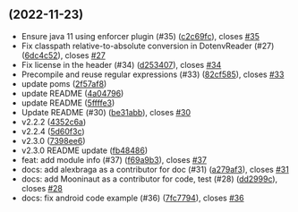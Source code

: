 ##  (2022-11-23)

* Ensure java 11 using enforcer plugin (#35) ([c2c69fc](https://github.com/cdimascio/dotenv-java/commit/c2c69fc)), closes [#35](https://github.com/cdimascio/dotenv-java/issues/35)
* Fix classpath relative-to-absolute conversion in DotenvReader (#27) ([6dc4c52](https://github.com/cdimascio/dotenv-java/commit/6dc4c52)), closes [#27](https://github.com/cdimascio/dotenv-java/issues/27)
* Fix license in the header (#34) ([d253407](https://github.com/cdimascio/dotenv-java/commit/d253407)), closes [#34](https://github.com/cdimascio/dotenv-java/issues/34)
* Precompile and reuse regular expressions (#33) ([82cf585](https://github.com/cdimascio/dotenv-java/commit/82cf585)), closes [#33](https://github.com/cdimascio/dotenv-java/issues/33)
* update poms ([2f57af8](https://github.com/cdimascio/dotenv-java/commit/2f57af8))
* update README ([4a04796](https://github.com/cdimascio/dotenv-java/commit/4a04796))
* update README ([5ffffe3](https://github.com/cdimascio/dotenv-java/commit/5ffffe3))
* Update README (#30) ([be31abb](https://github.com/cdimascio/dotenv-java/commit/be31abb)), closes [#30](https://github.com/cdimascio/dotenv-java/issues/30)
* v2.2.2 ([4352c6a](https://github.com/cdimascio/dotenv-java/commit/4352c6a))
* v2.2.4 ([5d60f3c](https://github.com/cdimascio/dotenv-java/commit/5d60f3c))
* v2.3.0 ([7398ee6](https://github.com/cdimascio/dotenv-java/commit/7398ee6))
* v2.3.0 README update ([fb48486](https://github.com/cdimascio/dotenv-java/commit/fb48486))
* feat: add module info (#37) ([f69a9b3](https://github.com/cdimascio/dotenv-java/commit/f69a9b3)), closes [#37](https://github.com/cdimascio/dotenv-java/issues/37)
* docs: add alexbraga as a contributor for doc (#31) ([a279af3](https://github.com/cdimascio/dotenv-java/commit/a279af3)), closes [#31](https://github.com/cdimascio/dotenv-java/issues/31)
* docs: add Mooninaut as a contributor for code, test (#28) ([dd2999c](https://github.com/cdimascio/dotenv-java/commit/dd2999c)), closes [#28](https://github.com/cdimascio/dotenv-java/issues/28)
* docs: fix android code example (#36) ([7fc7794](https://github.com/cdimascio/dotenv-java/commit/7fc7794)), closes [#36](https://github.com/cdimascio/dotenv-java/issues/36)



